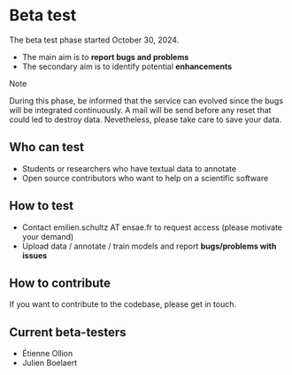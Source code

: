 # Beta test

The beta test phase started October 30, 2024.

- The main aim is to **report bugs and problems**
- The secondary aim is to identify potential **enhancements**

> [!NOTE]
> During this phase, be informed that the service can evolved since the bugs will be integrated continuously. A mail will be send before any reset that could led to destroy data. Nevetheless, please take care to save your data.

## Who can test

- Students or researchers who have textual data to annotate
- Open source contributors who want to help on a scientific software

## How to test

- Contact emilien.schultz AT ensae.fr to request access (please motivate your demand)
- Upload data / annotate / train models and report **bugs/problems with issues**

## How to contribute

If you want to contribute to the codebase, please get in touch.

## Current beta-testers

- Étienne Ollion
- Julien Boelaert
